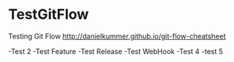 # TestGitFlow
Testing Git Flow http://danielkummer.github.io/git-flow-cheatsheet

-Test 2
-Test Feature
-Test Release
-Test WebHook
-Test 4
-test 5
